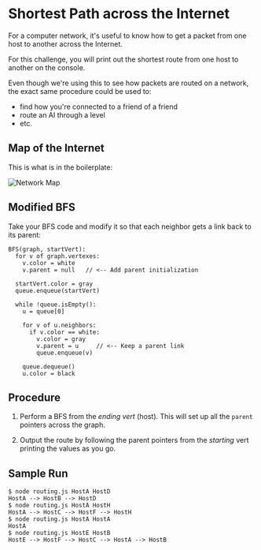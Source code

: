 # Shortest Path across the Internet

For a computer network, it's useful to know how to get a packet from one
host to another across the Internet.

For this challenge, you will print out the shortest route from one host
to another on the console.

Even though we're using this to see how packets are routed on a network, the exact same procedure could be used to:

* find how you're connected to a friend of a friend
* route an AI through a level
* etc.

## Map of the Internet

This is what is in the boilerplate:

![Network Map](graph_shortest_path/img/internet.png)

## Modified BFS

Take your BFS code and modify it so that each neighbor gets a link back to its parent:

```pseudocode
BFS(graph, startVert):
  for v of graph.vertexes:
    v.color = white
    v.parent = null   // <-- Add parent initialization

  startVert.color = gray
  queue.enqueue(startVert)

  while !queue.isEmpty():
    u = queue[0]

    for v of u.neighbors:
      if v.color == white:
        v.color = gray
        v.parent = u     // <-- Keep a parent link
        queue.enqueue(v)
    
    queue.dequeue()
    u.color = black
```

## Procedure

1. Perform a BFS from the _ending vert_ (host). This will set up all the
   `parent` pointers across the graph.

2. Output the route by following the parent pointers from the _starting_ vert
   printing the values as you go.


## Sample Run
```
$ node routing.js HostA HostD
HostA --> HostB --> HostD
$ node routing.js HostA HostH
HostA --> HostC --> HostF --> HostH
$ node routing.js HostA HostA
HostA
$ node routing.js HostE HostB
HostE --> HostF --> HostC --> HostA --> HostB
```